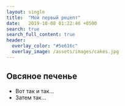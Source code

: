 ```yaml
---
layout: single
title:  "Мой первый рецепт"
date:   2019-10-08 01:22:46 +0500
search: true
search_full_content: true
header:
  overlay_color: "#5e616c"
  overlay_image: /assets/images/cakes.jpg
---
```


## Овсяное печенье

- Вот так и так...
- Затем так...